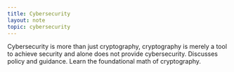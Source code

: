 ```yaml
---
title: Cybersecurity
layout: note
topic: cybersecurity
---
```


Cybersecurity is more than just cryptography, cryptography is merely a tool to achieve security and alone does not provide cybersecurity.
Discusses policy and guidance.
Learn the foundational math of cryptography.

